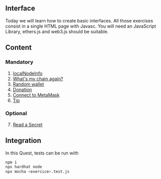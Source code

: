 ## Interface

Today we will learn how to create basic interfaces. All those exercises consist in a single HTML page with Javasc. You will need an JavaScript Library, ethers.js and web3.js should be suitable. 

## Content
### Mandatory
1. [localNodeInfo](localNodeInfo/README.md)
2. [What's my chain again?](WhatsMyChainAgain/README.md)
3. [Random wallet](randomWallet/README.md)
4. [Donation](donation/README.md)
5. [Connect to MetaMask](connectToMetaMask/README.md)
6. [Tip](tip/README.md)

### Optional
7. [Read a Secret](readSecret/README.md)


## Integration
In this Quest, tests can be run with
```sh
npm i 
npx hardhat node
npx mocha <exercice>.test.js
```




